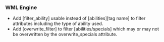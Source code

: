 ### WML Engine
   * Add [filter_ability] usable instead of [abilities][tag name] to filter attributes including the type of ability used.
   * Add [overwrite_filter] to filter [abilities/specials] which may or may not be overwritten by the overwrite_specials attribute.
